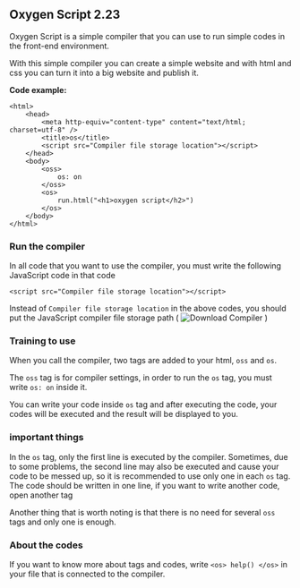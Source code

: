## Oxygen Script 2.23
Oxygen Script is a simple compiler that you can use to run simple codes in the front-end environment.

With this simple compiler you can create a simple website and with html and css you can turn it into a big website and publish it.

**Code example:**
```<!DOCTYPE html>
<html>
    <head>
        <meta http-equiv="content-type" content="text/html; charset=utf-8" />
        <title>os</title>
        <script src="Compiler file storage location"></script>
    </head>
    <body>
        <oss>
            os: on
        </oss>
        <os>
            run.html("<h1>oxygen script</h2>")
        </os>
    </body>
</html>
```
### Run the compiler
In all code that you want to use the compiler, you must write the following JavaScript code in that code
```
<script src="Compiler file storage location"></script>
```
Instead of ``Compiler file storage location`` in the above codes, you should put the JavaScript compiler file storage path ( 
![Download Compiler](https://github.com/oxygenscript/2.23/blob/main/compiler)
)

### Training to use
When you call the compiler, two tags are added to your html, ``oss`` and ``os``.

The ``oss`` tag is for compiler settings, in order to run the ``os`` tag, you must write ``os: on`` inside it.

You can write your code inside ``os`` tag and after executing the code, your codes will be executed and the result will be displayed to you.

### important things
In the ``os`` tag, only the first line is executed by the compiler. Sometimes, due to some problems, the second line may also be executed and cause your code to be messed up, so it is recommended to use only one in each ``os`` tag.  The code should be written in one line, if you want to write another code, open another tag

Another thing that is worth noting is that there is no need for several ``oss`` tags and only one is enough.


### About the codes
If you want to know more about tags and codes, write ```<os> help() </os>```  in your file that is connected to the compiler.
